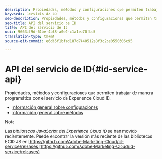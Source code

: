 ```yaml
---
description: Propiedades, métodos y configuraciones que permiten trabajar de manera programática con el servicio de identidad de Experience Cloud.
keywords: Servicio de ID
seo-description: Propiedades, métodos y configuraciones que permiten trabajar de manera programática con el servicio de Experience Cloud ID.
seo-title: API del servicio de ID
title: API del servicio de ID
uuid: 9663cf9d-64be-4b68-a0e1-c1a1eb70fbd5
translation-type: tm+mt
source-git-commit: e6d65f1bfed187d7440512e8f3c2de0550506c95

---
```



# API del servicio de ID{#id-service-api}

Propiedades, métodos y configuraciones que permiten trabajar de manera programática con el servicio de Experience Cloud ID.

* [Información general sobre configuraciones](function-vars/function-vars.md)
* [Información general sobre métodos](get-set/get-set.md)

>[!NOTE]
>
>Las *bibliotecas JavaScript del Experience Cloud ID* se han movido recientemente. Puede encontrar la versión más reciente de las bibliotecas ECID JS en [https://github.com/Adobe-Marketing-Cloud/id-service/releases](https://github.com/Adobe-Marketing-Cloud/id-service/releases).

